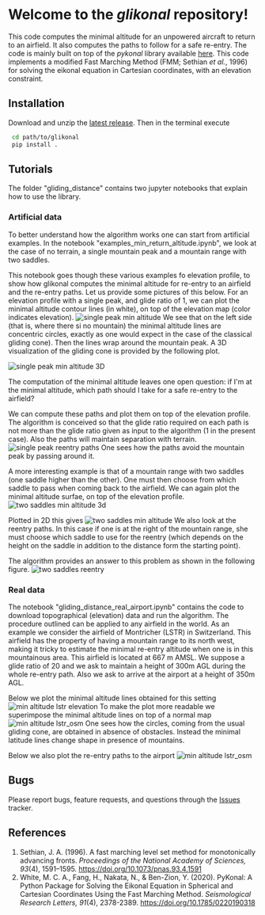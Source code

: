 # Welcome to the *glikonal* repository!
This code computes the minimal altitude for an unpowered aircraft to return to an airfield.
It also computes the paths to follow for a safe re-entry.
The code is mainly built on top of the *pykonal* library available [here](https://github.com/malcolmw/pykonal).
This code implements a modified Fast Marching Method (FMM; Sethian *et al.*, 1996) for solving the eikonal equation in Cartesian coordinates, with an elevation constraint.


## Installation

Download and unzip the [latest release](https://github.com/giovannipiccioli/glikonal/releases "Releases").
Then in the terminal execute
```bash
 cd path/to/glikonal
 pip install .
```

## Tutorials
The folder "gliding_distance" contains two jupyter notebooks that explain how to use the library.
### Artificial data
To better understand how the algorithm works one can start from artificial examples. In the notebook "examples_min_return_altitude.ipynb", we look at the case of no terrain, a single mountain peak and a mountain range with two saddles.

This notebook goes though these various examples fo elevation profile, to show how glikonal computes the minimal altitude for re-entry to an airfield and the re-entry paths.
Let us provide some pictures of this below.
For an elevation profile with a single peak, and glide ratio of 1, we can plot the minimal altitude contour lines (in white), on top of the elevation map (color indicates elevation).
![single peak min altitude](./gliding_distance/pics/single_peak_min_altitude.png)
We see that on the left side (that is, where there si no mountain) the minimal altitude lines are concentric circles, exactly as one would expect in the case of the classical gliding cone). Then the lines wrap around the mountain peak. 
A 3D visualization of the gliding cone is provided by the following plot.

![single peak min altitude 3D](./gliding_distance/pics/min_altitude_single_peak_3d.png)

The computation of the minimal altitude leaves one open question: if I'm at the minimal altitude, which path should I take for a safe re-entry to the airfield?

We can compute these paths and plot them on top of the elevation profile. The algorithm is conceived so that the glide ratio required on each path is not more than the glide ratio given as input to the algorithm (1 in the present case). Also the paths will maintain separation with terrain.
![single peak reentry paths](./gliding_distance/pics/reentry_paths_single_peak.png)
One sees how the paths avoid the mountain peak by passing around it.

A more interesting example is that of a mountain range with two saddles (one saddle higher than the other). One must then choose from which saddle to pass when coming back to the airfield. 
We can again plot the minimal altitude surfae, on top of the elevation profile.
![two saddles min altitude 3d](./gliding_distance/pics/min_altitude_two_saddles_3d.png)

Plotted in 2D this gives
![two saddles min altitude](./gliding_distance/pics/two_saddles_min_altitude.png)
We also look at the reentry paths. In this case if one is at the right of the mountain range, she must choose which saddle to use for the reentry (which depends on the height on the saddle in addition to the distance form the starting point).

The algorithm provides an answer to this problem as shown in the following figure. 
![two saddles reentry](./gliding_distance/pics/reentry_two_saddles.png)


### Real data
The notebook "gliding_distance_real_airport.ipynb" contains the code to download topographical (elevation) data and run the algorithm. The procedure outlined can be applied to any airfield in the world. As an example we consider the airfield of Montricher (LSTR) in Switzerland.
This airfield has the property of having a mountain range to its north west, making it tricky to estimate the minimal re-entry altitude when one is in this mountainous area. 
This airfield is located at 667 m AMSL. We suppose a glide ratio of 20 and we ask to maintain a height of 300m AGL during the whole re-entry path. Also we ask to arrive at the airport at a height of 350m AGL. 

Below we plot the minimal altitude lines obtained for this setting
![min altitude lstr elevation](./gliding_distance/pics/minimal_glide_altitude_lstr_elevation.png)
To make the plot more readable we superimpose the minimal altitude lines on top of a normal map
![min altitude lstr_osm](./gliding_distance/pics/minimal_glide_altitude_lstr_osm.png)
One sees how the circles, coming from the usual gliding cone, are obtained in absence of obstacles. Instead the minimal latitude lines change shape in presence of mountains.

Below we also plot the re-entry paths to the airport
![min altitude lstr_osm](./gliding_distance/pics/re_entry_paths_lstr_osm.png)





## Bugs
Please report bugs, feature requests, and questions through the [Issues](https://github.com/giovannipiccioli/glikonal/issues "Glikonal Issues tracker") tracker.

## References
1. Sethian, J. A. (1996). A fast marching level set method for monotonically advancing fronts. *Proceedings of the National Academy of Sciences, 93*(4), 1591–1595. https://doi.org/10.1073/pnas.93.4.1591
2. White, M. C. A., Fang, H., Nakata, N., & Ben-Zion, Y. (2020). PyKonal: A Python Package for Solving the Eikonal Equation in Spherical and Cartesian Coordinates Using the Fast Marching Method. *Seismological Research Letters, 91*(4), 2378-2389. https://doi.org/10.1785/0220190318

